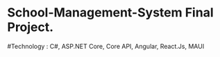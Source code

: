 # School-Management-System Final Project.
#Technology :  C#, ASP.NET Core, Core API, Angular, React.Js, MAUI
